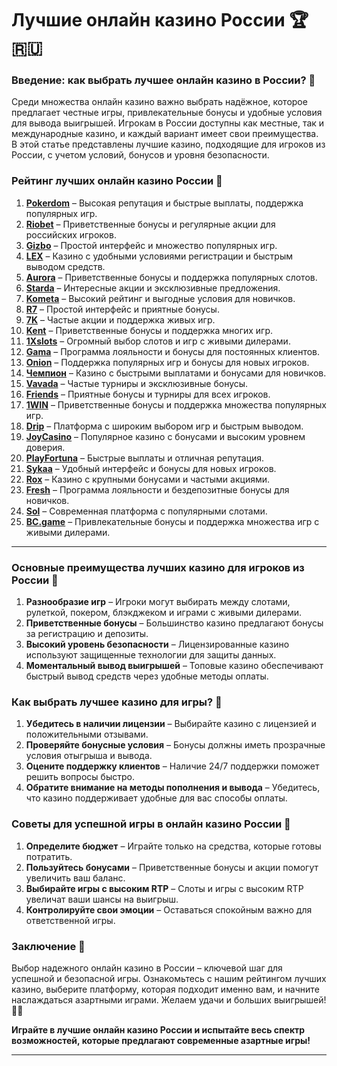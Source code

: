 # Лучшие онлайн казино России 🏆🇷🇺

### Введение: как выбрать лучшее онлайн казино в России? 🎯

Среди множества онлайн казино важно выбрать надёжное, которое предлагает честные игры, привлекательные бонусы и удобные условия для вывода выигрышей. Игрокам в России доступны как местные, так и международные казино, и каждый вариант имеет свои преимущества. В этой статье представлены лучшие казино, подходящие для игроков из России, с учетом условий, бонусов и уровня безопасности.

### Рейтинг лучших онлайн казино России 🏅

1. **[Pokerdom](https://brandplay.link/4k77v2yx)** – Высокая репутация и быстрые выплаты, поддержка популярных игр.
2. **[Riobet](https://brandplay.link/7xBLTPyj)** – Приветственные бонусы и регулярные акции для российских игроков.
3. **[Gizbo](https://brandplay.link/bprXw4YV)** – Простой интерфейс и множество популярных игр.
4. **[LEX](https://brandplay.link/zW4hdDFV)** – Казино с удобными условиями регистрации и быстрым выводом средств.
5. **[Aurora](https://10trafic-stat2.com/click/668546556bcc6313411604bd/6766/13032/subaccount)** – Приветственные бонусы и поддержка популярных слотов.
6. **[Starda](https://brandplay.link/fB7xwRFL)** – Интересные акции и эксклюзивные предложения.
7. **[Kometa](https://brandplay.link/8ZymQJV8)** – Высокий рейтинг и выгодные условия для новичков.
8. **[R7](https://brandplay.link/bMd3Yjsw)** – Простой интерфейс и приятные бонусы.
9. **[7K](https://brandplay.link/BvQyFShp)** – Частые акции и поддержка живых игр.
10. **[Kent](https://brandplay.link/Fv2WP3js)** – Приветственные бонусы и поддержка многих игр.
11. **[1Xslots](https://brandplay.link/hSB1khtr)** – Огромный выбор слотов и игр с живыми дилерами.
12. **[Gama](https://brandplay.link/j6NMKsDz)** – Программа лояльности и бонусы для постоянных клиентов.
13. **[Onion](https://brandplay.link/zBGRVpQ9)** – Поддержка популярных игр и бонусы для новых игроков.
14. **[Чемпион](https://temon-gter.cfd/go/lRq?p80412p304504pcc44t17455)** – Казино с быстрыми выплатами и бонусами для новичков.
15. **[Vavada](https://vavadapartner.pro/?promo=ea5c9275-6854-4505-94fc-95ab18221945-linkb2)** – Частые турниры и эксклюзивные бонусы.
16. **[Friends](https://gofriends.vc/linkb2)** – Приятные бонусы и турниры для всех игроков.
17. **[1WIN](https://brandplay.link/smXVpBbG)** – Приветственные бонусы и поддержка множества популярных игр.
18. **[Drip](https://drp-ircp01.com/c07e6a3db)** – Платформа с широким выбором игр и быстрым выводом.
19. **[JoyCasino](https://rpc30.call2me.pro/?/ru/registration?apkpop=0&partner=p24970p3291217pc98f)** – Популярное казино с бонусами и высоким уровнем доверия.
20. **[PlayFortuna](https://fortunapromo.net/alt/playfortuna/registration?0dc4a9362a71feb7e3f165fb8e766f70)** – Быстрые выплаты и отличная репутация.
21. **[Sykaa](https://s-two-way.com/?source=linkb2&pid=30697)** – Удобный интерфейс и бонусы для новых игроков.
22. **[Rox](https://rox-pvwfpjgcxe.com/cb1ee18a5)** – Казино с крупными бонусами и частыми акциями.
23. **[Fresh](https://fresh-eumwkxwao.com/c3f7b485d)** – Программа лояльности и бездепозитные бонусы для новичков.
24. **[Sol](https://sol-mmtdzfbaco.com/cb2415bca)** – Современная платформа с популярными слотами.
25. **[BC.game](https://partnerbcgame.com/dcc53d441)** – Привлекательные бонусы и поддержка множества игр с живыми дилерами.

---

### Основные преимущества лучших казино для игроков из России 🎲

1. **Разнообразие игр** – Игроки могут выбирать между слотами, рулеткой, покером, блэкджеком и играми с живыми дилерами.
2. **Приветственные бонусы** – Большинство казино предлагают бонусы за регистрацию и депозиты.
3. **Высокий уровень безопасности** – Лицензированные казино используют защищенные технологии для защиты данных.
4. **Моментальный вывод выигрышей** – Топовые казино обеспечивают быстрый вывод средств через удобные методы оплаты.

### Как выбрать лучшее казино для игры? 📲

1. **Убедитесь в наличии лицензии** – Выбирайте казино с лицензией и положительными отзывами.
2. **Проверяйте бонусные условия** – Бонусы должны иметь прозрачные условия отыгрыша и вывода.
3. **Оцените поддержку клиентов** – Наличие 24/7 поддержки поможет решить вопросы быстро.
4. **Обратите внимание на методы пополнения и вывода** – Убедитесь, что казино поддерживает удобные для вас способы оплаты.

### Советы для успешной игры в онлайн казино России 🎯

1. **Определите бюджет** – Играйте только на средства, которые готовы потратить.
2. **Пользуйтесь бонусами** – Приветственные бонусы и акции помогут увеличить ваш баланс.
3. **Выбирайте игры с высоким RTP** – Слоты и игры с высоким RTP увеличат ваши шансы на выигрыш.
4. **Контролируйте свои эмоции** – Оставаться спокойным важно для ответственной игры.

### Заключение 📝

Выбор надежного онлайн казино в России – ключевой шаг для успешной и безопасной игры. Ознакомьтесь с нашим рейтингом лучших казино, выберите платформу, которая подходит именно вам, и начните наслаждаться азартными играми. Желаем удачи и больших выигрышей! 🎰💵

**Играйте в лучшие онлайн казино России и испытайте весь спектр возможностей, которые предлагают современные азартные игры!**

---
